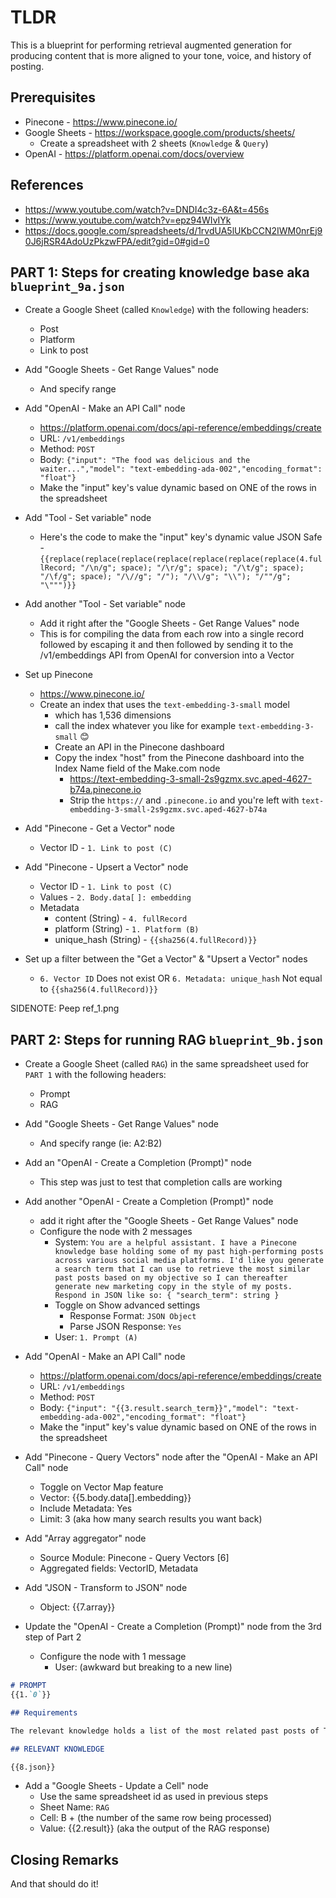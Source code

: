 # TLDR

This is a blueprint for performing retrieval augmented generation for producing content that is more aligned to your tone, voice, and history of posting.

## Prerequisites

- Pinecone - https://www.pinecone.io/
- Google Sheets - https://workspace.google.com/products/sheets/
  - Create a spreadsheet with 2 sheets (`Knowledge` & `Query`)
- OpenAI - https://platform.openai.com/docs/overview

## References

- https://www.youtube.com/watch?v=DNDI4c3z-6A&t=456s
- https://www.youtube.com/watch?v=epz94WIvIYk
- https://docs.google.com/spreadsheets/d/1rvdUA5lUKbCCN2IWM0nrEj90J6jRSR4AdoUzPkzwFPA/edit?gid=0#gid=0

## PART 1: Steps for creating knowledge base aka `blueprint_9a.json`

- Create a Google Sheet (called `Knowledge`) with the following headers:
  - Post
  - Platform
  - Link to post

- Add "Google Sheets - Get Range Values" node
  - And specify range

- Add "OpenAI - Make an API Call" node
  - https://platform.openai.com/docs/api-reference/embeddings/create
  - URL: `/v1/embeddings`
  - Method: `POST`
  - Body: `{"input": "The food was delicious and the waiter...","model": "text-embedding-ada-002","encoding_format": "float"}`
  - Make the "input" key's value dynamic based on ONE of the rows in the spreadsheet

- Add "Tool - Set variable" node
  - Here's the code to make the "input" key's dynamic value JSON Safe - `{{replace(replace(replace(replace(replace(replace(replace(4.fullRecord; "/\n/g"; space); "/\r/g"; space); "/\t/g"; space); "/\f/g"; space); "/\//g"; "/"); "/\\/g"; "\\"); "/""/g"; "\""")}}`

- Add another "Tool - Set variable" node
  - Add it right after the "Google Sheets - Get Range Values" node
  - This is for compiling the data from each row into a single record followed by escaping it and then
  followed by sending it to the /v1/embeddings API from OpenAI for conversion into a Vector

- Set up Pinecone
  - https://www.pinecone.io/
  - Create an index that uses the `text-embedding-3-small` model
    - which has 1,536 dimensions
    - call the index whatever you like for example `text-embedding-3-small` 😊
    - Create an API in the Pinecone dashboard
    - Copy the index "host" from the Pinecone dashboard into the Index Name field of the Make.com node
      - https://text-embedding-3-small-2s9gzmx.svc.aped-4627-b74a.pinecone.io
      - Strip the `https://` and `.pinecone.io` and you're left with `text-embedding-3-small-2s9gzmx.svc.aped-4627-b74a`
  
- Add "Pinecone - Get a Vector" node
  - Vector ID - `1. Link to post (C)`
  
- Add "Pinecone - Upsert a Vector" node
  - Vector ID - `1. Link to post (C)`
  - Values - `2. Body.data[` `]: embedding`
  - Metadata
    - content (String) - `4. fullRecord`
    - platform (String) - `1. Platform (B)`
    - unique_hash (String) - `{{sha256(4.fullRecord)}}`

- Set up a filter between the "Get a Vector" & "Upsert a Vector" nodes
  - `6. Vector ID` Does not exist OR `6. Metadata: unique_hash` Not equal to `{{sha256(4.fullRecord)}}`

SIDENOTE: Peep ref_1.png

## PART 2: Steps for running RAG `blueprint_9b.json`

- Create a Google Sheet (called `RAG`) in the same spreadsheet used for `PART 1` with the following headers:
  - Prompt
  - RAG

- Add "Google Sheets - Get Range Values" node
  - And specify range (ie: A2:B2)

- Add an "OpenAI - Create a Completion (Prompt)" node
  - This step was just to test that completion calls are working

- Add another "OpenAI - Create a Completion (Prompt)" node
  - add it right after the "Google Sheets - Get Range Values" node
  - Configure the node with 2 messages
    - System: `You are a helpful assistant. I have a Pinecone knowledge base holding some of my past high-performing posts across various social media platforms. I'd like you generate a search term that I can use to retrieve the most similar past posts based on my objective so I can thereafter generate new marketing copy in the style of my posts. Respond in JSON like so: { "search_term": string }`
    - Toggle on Show advanced settings
      - Response Format: `JSON Object`
      - Parse JSON Response: `Yes`
    - User: `1. Prompt (A)`

- Add "OpenAI - Make an API Call" node
  - https://platform.openai.com/docs/api-reference/embeddings/create
  - URL: `/v1/embeddings`
  - Method: `POST`
  - Body: `{"input": "{{3.result.search_term}}","model": "text-embedding-ada-002","encoding_format": "float"}`
  - Make the "input" key's value dynamic based on ONE of the rows in the spreadsheet

- Add "Pinecone - Query Vectors" node after the "OpenAI - Make an API Call" node
  - Toggle on Vector Map feature
  - Vector: {{5.body.data[].embedding}}
  - Include Metadata: Yes
  - Limit: 3 (aka how many search results you want back)

- Add "Array aggregator" node
  - Source Module: Pinecone - Query Vectors [6]
  - Aggregated fields: VectorID, Metadata

- Add "JSON - Transform to JSON" node
  - Object: {{7.array}}

- Update the "OpenAI - Create a Completion (Prompt)" node from the 3rd step of Part 2
  - Configure the node with 1 message
    - User: (awkward but breaking to a new line)

```md - User prompt for reference
# PROMPT
{{1.`0`}}

## Requirements

The relevant knowledge holds a list of the most related past posts of Tad Duval so you can generate new marketing material in an authentic and original style. Only include the provided information as the source of tone, voice, and style for generated content

## RELEVANT KNOWLEDGE

{{8.json}}
```

- Add a "Google Sheets - Update a Cell" node
  - Use the same spreadsheet id as used in previous steps
  - Sheet Name: `RAG`
  - Cell: B + (the number of the same row being processed)
  - Value: {{2.result}} (aka the output of the RAG response)

## Closing Remarks

And that should do it!